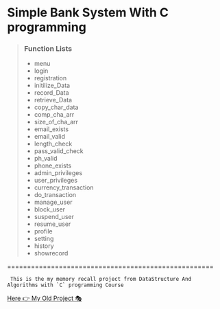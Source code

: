 # Simple Bank System With C programming

> ### Function Lists
>
> - menu
> - login
> - registration
> - initilize_Data
> - record_Data
> - retrieve_Data
> - copy_char_data
> - comp_cha_arr
> - size_of_cha_arr
> - email_exists
> - email_valid
> - length_check
> - pass_valid_check
> - ph_valid
> - phone_exists
> - admin_privileges
> - user_privileges
> - currency_transaction
> - do_transaction
> - manage_user
> - block_user
> - suspend_user
> - resume_user
> - profile
> - setting
> - history
> - showrecord

====================================================

`` This is the my memory recall project from DataStructure And Algorithms with `C` programming Course``

<a href="https://github.com/SalaiJiChanWook/Banking-system-with-AVL-Tree-structure-in-C-programming"> Here 👉 My Old Project 🎭 </a>
